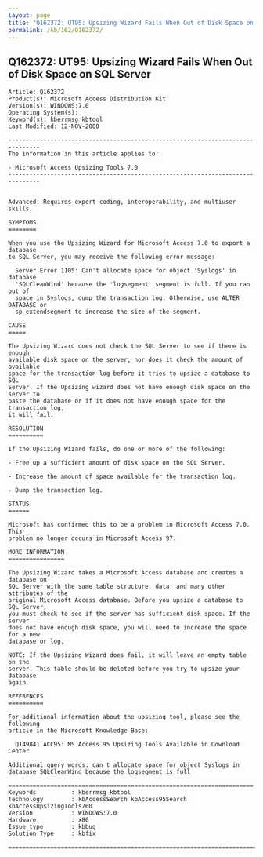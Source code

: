 ```yaml
---
layout: page
title: "Q162372: UT95: Upsizing Wizard Fails When Out of Disk Space on SQL Server"
permalink: /kb/162/Q162372/
---
```


## Q162372: UT95: Upsizing Wizard Fails When Out of Disk Space on SQL Server

	Article: Q162372
	Product(s): Microsoft Access Distribution Kit
	Version(s): WINDOWS:7.0
	Operating System(s): 
	Keyword(s): kberrmsg kbtool
	Last Modified: 12-NOV-2000
	
	-------------------------------------------------------------------------------
	The information in this article applies to:
	
	- Microsoft Access Upsizing Tools 7.0 
	-------------------------------------------------------------------------------
	
	
	Advanced: Requires expert coding, interoperability, and multiuser skills.
	
	SYMPTOMS
	========
	
	When you use the Upsizing Wizard for Microsoft Access 7.0 to export a database
	to SQL Server, you may receive the following error message:
	
	  Server Error 1105: Can't allocate space for object 'Syslogs' in database
	  'SQLCleanWind' because the 'logsegment' segment is full. If you ran out of
	  space in Syslogs, dump the transaction log. Otherwise, use ALTER DATABASE or
	  sp_extendsegment to increase the size of the segment.
	
	CAUSE
	=====
	
	The Upsizing Wizard does not check the SQL Server to see if there is enough
	available disk space on the server, nor does it check the amount of available
	space for the transaction log before it tries to upsize a database to SQL
	Server. If the Upsizing wizard does not have enough disk space on the server to
	paste the database or if it does not have enough space for the transaction log,
	it will fail.
	
	RESOLUTION
	==========
	
	If the Upsizing Wizard fails, do one or more of the following:
	
	- Free up a sufficient amount of disk space on the SQL Server.
	
	- Increase the amount of space available for the transaction log.
	
	- Dump the transaction log.
	
	STATUS
	======
	
	Microsoft has confirmed this to be a problem in Microsoft Access 7.0. This
	problem no longer occurs in Microsoft Access 97.
	
	MORE INFORMATION
	================
	
	The Upsizing Wizard takes a Microsoft Access database and creates a database on
	SQL Server with the same table structure, data, and many other attributes of the
	original Microsoft Access database. Before you upsize a database to SQL Server,
	you must check to see if the server has sufficient disk space. If the server
	does not have enough disk space, you will need to increase the space for a new
	database or log.
	
	NOTE: If the Upsizing Wizard does fail, it will leave an empty table on the
	server. This table should be deleted before you try to upsize your database
	again.
	
	REFERENCES
	==========
	
	For additional information about the upsizing tool, please see the following
	article in the Microsoft Knowledge Base:
	
	  Q149841 ACC95: MS Access 95 Upsizing Tools Available in Download Center
	
	Additional query words: can t allocate space for object Syslogs in database SQLCleanWind because the logsegment is full
	
	======================================================================
	Keywords          : kberrmsg kbtool 
	Technology        : kbAccessSearch kbAccess95Search kbAccessUpsizingTools700
	Version           : WINDOWS:7.0
	Hardware          : x86
	Issue type        : kbbug
	Solution Type     : kbfix
	
	=============================================================================
	
